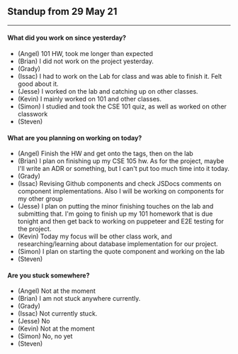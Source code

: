 ## Standup from 29 May 21

--- 

#### What did you work on since yesterday?
- (Angel) 101 HW, took me longer than expected
- (Brian) I did not work on the project yesterday.
- (Grady) 
- (Issac) I had to work on the Lab for class and was able to finish it. Felt good about it. 
- (Jesse) I worked on the lab and catching up on other classes.
- (Kevin) I mainly worked on 101 and other classes.
- (Simon) I studied and took the CSE 101 quiz, as well as worked on other classwork
- (Steven) 

#### What are you planning on working on today?
- (Angel) Finish the HW and get onto the tags, then on the lab
- (Brian) I plan on finishing up my CSE 105 hw. As for the project, maybe I'll write an ADR or something, but I can't put too much time into it today.
- (Grady) 
- (Issac) Revising Github components and check JSDocs comments on component implementations. Also I will be working on components for my other group
- (Jesse) I plan on putting the minor finishing touches on the lab and submitting that. I'm going to finish up my 101 homework that is due tonight and then get back to working on puppeteer and E2E testing for the project.
- (Kevin) Today my focus will be other class work, and researching/learning about database implementation for our project.
- (Simon) I plan on starting the quote component and working on the lab
- (Steven) 

#### Are you stuck somewhere?
- (Angel) Not at the moment
- (Brian) I am not stuck anywhere currently.
- (Grady) 
- (Issac) Not currently stuck. 
- (Jesse) No
- (Kevin) Not at the moment
- (Simon) No, no yet
- (Steven) 